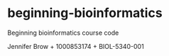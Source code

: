 # beginning-bioinformatics
Beginning bioinformatics course code

Jennifer Brow + 1000853174 + BIOL-5340-001

